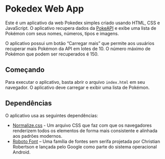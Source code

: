 Pokedex Web App
===============

Este é um aplicativo da web Pokedex simples criado usando HTML, CSS e JavaScript. O aplicativo recupera dados da [PokeAPI](https://pokeapi.co/) e exibe uma lista de Pokémon com seus nomes, números, tipos e imagens.

O aplicativo possui um botão “Carregar mais” que permite aos usuários recuperar mais Pokémon da API em lotes de 10. O número máximo de Pokémon que podem ser recuperados é 150.

Começando
---------------

Para executar o aplicativo, basta abrir o arquivo `index.html` em seu navegador. O aplicativo deve carregar e exibir uma lista de Pokémon.


Dependências
------------

O aplicativo usa as seguintes dependências:

* [Normalize.css](https://necolas.github.io/normalize.css/) - Um arquivo CSS que faz com que os navegadores renderizem todos os elementos de forma mais consistente e alinhada aos padrões modernos.
* [Roboto Font](https://fonts.google.com/specimen/Roboto) – Uma família de fontes sem serifa projetada por Christian Robertson e lançada pelo Google como parte do sistema operacional Android.
